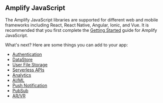 ## Amplify JavaScript 
The Amplify JavaScript libraries are supported for different web and mobile frameworks including React, React Native, Angular, Ionic, and Vue. It is recommended that you first complete the [Getting Started](../../start/start.md) guide for Amplify JavaScript.

What's next? Here are some things you can add to your app: 

- [Authentication](~/lib/auth/overview.md)
- [DataStore](~/lib/datastore/intro.md)
- [User File Storage](~/lib/storage/start.md)
- [Serverless APIs](~/lib/graphqlapi/overview.md)
- [Analytics](~/lib/analytics/start.md)
- [AI/ML](~/lib/predictions/intro.md)
- [Push Notification](~/lib/push-notifications/overview.md)
- [PubSub](~/lib/pubsub/overview.md)
- [AR/VR](~/lib/xr/start.md)
